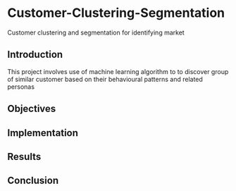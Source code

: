 # Customer-Clustering-Segmentation
Customer clustering and segmentation for identifying market

## Introduction
This project involves use of machine learning algorithm to to discover group of similar customer based on their behavioural patterns and related personas

## Objectives

## Implementation

## Results

## Conclusion
